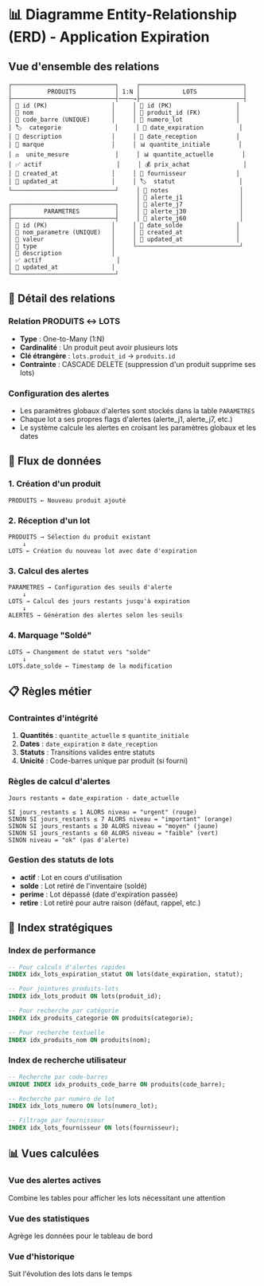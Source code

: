 # 📊 Diagramme Entity-Relationship (ERD) - Application Expiration

## Vue d'ensemble des relations

```
┌─────────────────────────────┐     ┌─────────────────────────────┐
│          PRODUITS           │ 1:N │            LOTS             │
├─────────────────────────────┤────→├─────────────────────────────┤
│ 🔑 id (PK)                  │     │ 🔑 id (PK)                  │
│ 📝 nom                      │     │ 🔗 produit_id (FK)          │
│ 📱 code_barre (UNIQUE)      │     │ 📝 numero_lot               │
│ 🏷️  categorie               │     │ 📅 date_expiration          │
│ 📄 description              │     │ 📅 date_reception           │
│ 🏢 marque                   │     │ 📊 quantite_initiale        │
│ ⚖️  unite_mesure             │     │ 📊 quantite_actuelle        │
│ ✅ actif                     │     │ 💰 prix_achat               │
│ 📅 created_at               │     │ 🏢 fournisseur              │
│ 📅 updated_at               │     │ 🏷️  statut                  │
└─────────────────────────────┘     │ 📝 notes                    │
                                    │ 🚨 alerte_j1                │
┌─────────────────────────────┐     │ 🚨 alerte_j7                │
│         PARAMETRES          │     │ 🚨 alerte_j30               │
├─────────────────────────────┤     │ 🚨 alerte_j60               │
│ 🔑 id (PK)                  │     │ 📅 date_solde               │
│ 📝 nom_parametre (UNIQUE)   │     │ 📅 created_at               │
│ 📄 valeur                   │     │ 📅 updated_at               │
│ 🔧 type                     │     └─────────────────────────────┘
│ 📄 description              │
│ ✅ actif                     │
│ 📅 updated_at               │
└─────────────────────────────┘
```

## 🔗 Détail des relations

### Relation PRODUITS ↔ LOTS
- **Type** : One-to-Many (1:N)
- **Cardinalité** : Un produit peut avoir plusieurs lots
- **Clé étrangère** : `lots.produit_id` → `produits.id`
- **Contrainte** : CASCADE DELETE (suppression d'un produit supprime ses lots)

### Configuration des alertes
- Les paramètres globaux d'alertes sont stockés dans la table `PARAMETRES`
- Chaque lot a ses propres flags d'alertes (alerte_j1, alerte_j7, etc.)
- Le système calcule les alertes en croisant les paramètres globaux et les dates

## 🎯 Flux de données

### 1. Création d'un produit
```
PRODUITS ← Nouveau produit ajouté
```

### 2. Réception d'un lot
```
PRODUITS → Sélection du produit existant
    ↓
LOTS ← Création du nouveau lot avec date d'expiration
```

### 3. Calcul des alertes
```
PARAMETRES → Configuration des seuils d'alerte
    ↓
LOTS → Calcul des jours restants jusqu'à expiration
    ↓
ALERTES → Génération des alertes selon les seuils
```

### 4. Marquage "Soldé"
```
LOTS → Changement de statut vers "solde"
    ↓
LOTS.date_solde ← Timestamp de la modification
```

## 📋 Règles métier

### Contraintes d'intégrité
1. **Quantités** : `quantite_actuelle` ≤ `quantite_initiale`
2. **Dates** : `date_expiration` ≥ `date_reception`
3. **Statuts** : Transitions valides entre statuts
4. **Unicité** : Code-barres unique par produit (si fourni)

### Règles de calcul d'alertes
```
Jours restants = date_expiration - date_actuelle

SI jours_restants ≤ 1 ALORS niveau = "urgent" (rouge)
SINON SI jours_restants ≤ 7 ALORS niveau = "important" (orange)
SINON SI jours_restants ≤ 30 ALORS niveau = "moyen" (jaune)
SINON SI jours_restants ≤ 60 ALORS niveau = "faible" (vert)
SINON niveau = "ok" (pas d'alerte)
```

### Gestion des statuts de lots
- **actif** : Lot en cours d'utilisation
- **solde** : Lot retiré de l'inventaire (soldé)
- **perime** : Lot dépassé (date d'expiration passée)
- **retire** : Lot retiré pour autre raison (défaut, rappel, etc.)

## 🔧 Index stratégiques

### Index de performance
```sql
-- Pour calculs d'alertes rapides
INDEX idx_lots_expiration_statut ON lots(date_expiration, statut);

-- Pour jointures produits-lots
INDEX idx_lots_produit ON lots(produit_id);

-- Pour recherche par catégorie
INDEX idx_produits_categorie ON produits(categorie);

-- Pour recherche textuelle
INDEX idx_produits_nom ON produits(nom);
```

### Index de recherche utilisateur
```sql
-- Recherche par code-barres
UNIQUE INDEX idx_produits_code_barre ON produits(code_barre);

-- Recherche par numéro de lot
INDEX idx_lots_numero ON lots(numero_lot);

-- Filtrage par fournisseur
INDEX idx_lots_fournisseur ON lots(fournisseur);
```

## 📊 Vues calculées

### Vue des alertes actives
Combine les tables pour afficher les lots nécessitant une attention

### Vue des statistiques
Agrège les données pour le tableau de bord

### Vue d'historique
Suit l'évolution des lots dans le temps